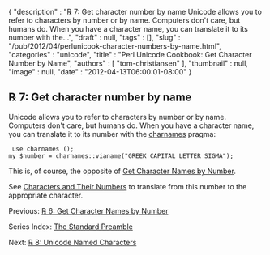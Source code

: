 {
   "description" : "℞ 7: Get character number by name Unicode allows you to refer to characters by number or by name. Computers don't care, but humans do. When you have a character name, you can translate it to its number with the...",
   "draft" : null,
   "tags" : [],
   "slug" : "/pub/2012/04/perlunicook-character-numbers-by-name.html",
   "categories" : "unicode",
   "title" : "Perl Unicode Cookbook: Get Character Number by Name",
   "authors" : [
      "tom-christiansen"
   ],
   "thumbnail" : null,
   "image" : null,
   "date" : "2012-04-13T06:00:01-08:00"
}



℞ 7: Get character number by name
---------------------------------

Unicode allows you to refer to characters by number or by name. Computers don't care, but humans do. When you have a character name, you can translate it to its number with the [charnames](http://perldoc.perl.org/charnames.html) pragma:

     use charnames ();
    my $number = charnames::vianame("GREEK CAPITAL LETTER SIGMA");

This is, of course, the opposite of [Get Character Names by Number](/pub/2012/04/perlunicook-character-names-by-number.html).

See [Characters and Their Numbers](/pub/2012/04/perlunicook-chars-and-their-nums.html) to translate from this number to the appropriate character.

Previous: [℞ 6: Get Character Names by Number](/pub/2012/04/perlunicook-character-names-by-number.html)

Series Index: [The Standard Preamble](/pub/2012/04/perlunicook-standard-preamble.html)

Next: [℞ 8: Unicode Named Characters](/pub/2012/04/perlunicook-unicode-named-characters.html)
